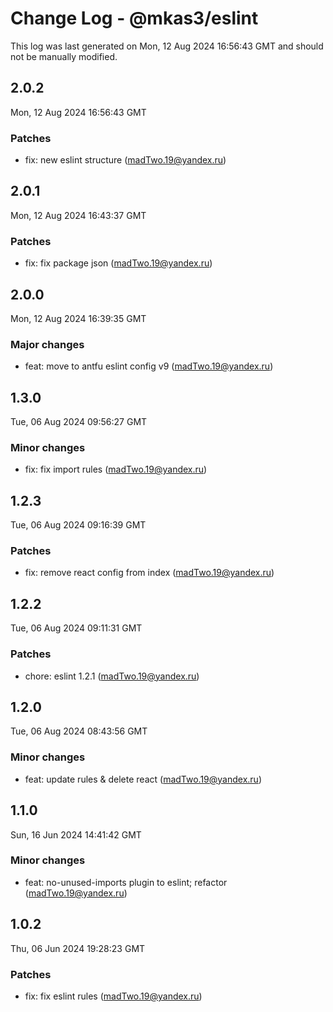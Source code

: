 # Change Log - @mkas3/eslint

This log was last generated on Mon, 12 Aug 2024 16:56:43 GMT and should not be manually modified.

<!-- Start content -->

## 2.0.2

Mon, 12 Aug 2024 16:56:43 GMT

### Patches

- fix: new eslint structure (madTwo.19@yandex.ru)

## 2.0.1

Mon, 12 Aug 2024 16:43:37 GMT

### Patches

- fix: fix package json (madTwo.19@yandex.ru)

## 2.0.0

Mon, 12 Aug 2024 16:39:35 GMT

### Major changes

- feat: move to antfu eslint config v9 (madTwo.19@yandex.ru)

## 1.3.0

Tue, 06 Aug 2024 09:56:27 GMT

### Minor changes

- fix: fix import rules (madTwo.19@yandex.ru)

## 1.2.3

Tue, 06 Aug 2024 09:16:39 GMT

### Patches

- fix: remove react config from index (madTwo.19@yandex.ru)

## 1.2.2

Tue, 06 Aug 2024 09:11:31 GMT

### Patches

- chore: eslint 1.2.1 (madTwo.19@yandex.ru)

## 1.2.0

Tue, 06 Aug 2024 08:43:56 GMT

### Minor changes

- feat: update rules & delete react (madTwo.19@yandex.ru)

## 1.1.0

Sun, 16 Jun 2024 14:41:42 GMT

### Minor changes

- feat: no-unused-imports plugin to eslint; refactor (madTwo.19@yandex.ru)

## 1.0.2

Thu, 06 Jun 2024 19:28:23 GMT

### Patches

- fix: fix eslint rules (madTwo.19@yandex.ru)
